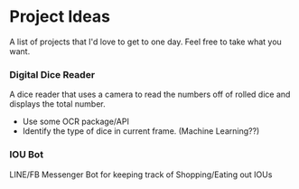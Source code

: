 # Project Ideas

A list of projects that I'd love to get to one day. Feel free to take what you want.

### Digital Dice Reader

A dice reader that uses a camera to read the numbers off of rolled dice and displays the total number.

- Use some OCR package/API
- Identify the type of dice in current frame. (Machine Learning??)

### IOU Bot

LINE/FB Messenger Bot for keeping track of Shopping/Eating out IOUs



